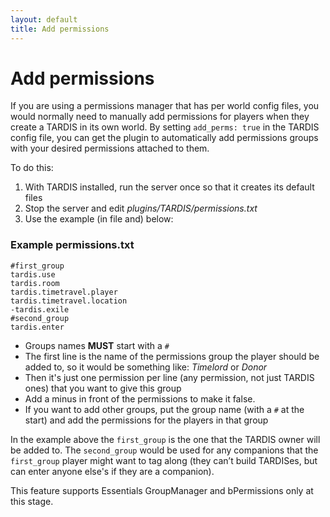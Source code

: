 ```yaml
---
layout: default
title: Add permissions
---
```


Add permissions
===============

If you are using a permissions manager that has per world config files, you
would normally need to manually add permissions for players when they create a
TARDIS in its own world. By setting `add_perms: true` in the TARDIS config file,
you can get the plugin to automatically add permissions groups with your desired
permissions attached to them.

To do this:

1. With TARDIS installed, run the server once so that it creates its default files
2. Stop the server and edit _plugins/TARDIS/permissions.txt_
3. Use the example (in file and) below:

### Example permissions.txt

    #first_group
    tardis.use
    tardis.room
    tardis.timetravel.player
    tardis.timetravel.location
    -tardis.exile
    #second_group
    tardis.enter

* Groups names **MUST** start with a `#`
* The first line is the name of the permissions group the player should be
  added to, so it would be something like: _Timelord_ or _Donor_
* Then it's just one permission per line (any permission, not just TARDIS ones)
  that you want to give this group
* Add a minus in front of the permissions to make it false.
* If you want to add other groups, put the group name (with a `#` at the start)
  and add the permissions for the players in that group

In the example above the `first_group` is the one that the TARDIS owner will be
added to. The `second_group` would be used for any companions that the `first_group`
player might want to tag along (they can’t build TARDISes, but can enter anyone
else's if they are a companion).

This feature supports Essentials GroupManager and bPermissions only at this stage.
